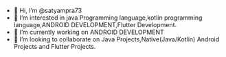 - 👋 Hi, I’m @satyampra73
- 👀 I’m interested in java Programming language,kotlin programming language,ANDROID DEVELOPMENT,Flutter Development.
- 🌱 I’m currently working on ANDROID DEVELOPMENT
- 💞️ I’m looking to collaborate on Java Projects,Native(Java/Kotlin) Android Projects and Flutter Projects.


<!---
satyampra73/satyampra73 is a ✨ special ✨ repository because its `README.md` (this file) appears on your GitHub profile.
You can click the Preview link to take a look at your changes.
--->
